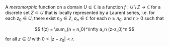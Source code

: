 A *meromorphic* function on a domain $U \subseteq \mathbb{C}$ is a function $f: U \setminus Z \to \mathbb{C}$ for a discrete set $Z\subset U$ that is locally represented by a Laurent series, i.e. for each $z_0 \in U$, there exist $n_0 \in \mathbb{Z}$, $a_n \in \mathbb C$ for each $n \geq n_0$, and $r > 0$ such that

$$
f(z) = \sum_{n = n_0}^\infty a_n (z-z_0)^n
$$

for all $z \in U$ with $0 < |z-z_0| < r$.
